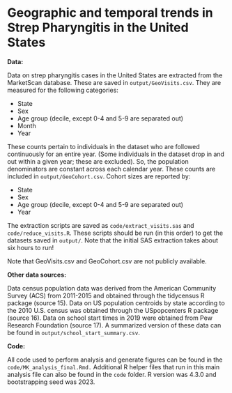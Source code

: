 # Geographic and temporal trends in Strep Pharyngitis in the United States

__Data:__ 

Data on strep pharyngitis cases in the United States are extracted from the MarketScan database. These are saved in `output/GeoVisits.csv`. They are measured for the following categories: 

- State
- Sex 
- Age group (decile, except 0-4 and 5-9 are separated out) 
- Month 
- Year 

These counts pertain to individuals in the dataset who are followed continuously for an entire year. (Some individuals in the dataset drop in and out within a given year; these are excluded). So, the population denominators are constant across each calendar year. These counts are included in `output/GeoCohort.csv`. Cohort sizes are reported by: 

- State
- Sex 
- Age group (decile, except 0-4 and 5-9 are separated out) 
- Year 

The extraction scripts are saved as `code/extract_visits.sas` and `code/reduce_visits.R`. These scripts should be run (in this order) to get the datasets saved in `output/`. Note that the initial SAS extraction takes about six hours to run! 

Note that GeoVisits.csv and GeoCohort.csv are not publicly available. 

__Other data sources:__

Data census population data was derived from the American Community Survey (ACS) from 2011-2015 and obtained through the tidycensus R package (source 15). Data on US population centroids by state according to the 2010 U.S. census was obtained through the USpopcenters R package (source 16). Data on school start times in 2019 were obtained from Pew Research Foundation (source 17). A summarized version of these data can be found in `output/school_start_summary.csv`.

__Code:__

All code used to perform analysis and generate figures can be found in the `code/MK_analysis_final.Rmd.` Additional R helper files that run in this main analysis file can also be found in the `code` folder. R version was 4.3.0 and bootstrapping seed was 2023. 

 
